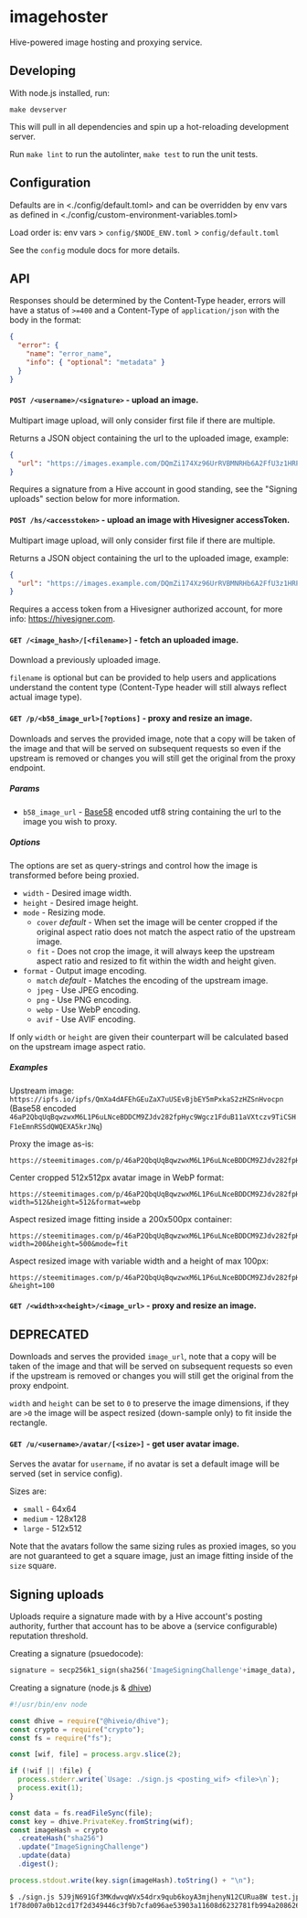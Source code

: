 # imagehoster

Hive-powered image hosting and proxying service.

## Developing

With node.js installed, run:

```
make devserver
```

This will pull in all dependencies and spin up a hot-reloading development server.

Run `make lint` to run the autolinter, `make test` to run the unit tests.

## Configuration

Defaults are in <./config/default.toml> and can be overridden by env vars as defined in <./config/custom-environment-variables.toml>

Load order is: env vars > `config/$NODE_ENV.toml` > `config/default.toml`

See the `config` module docs for more details.

## API

Responses should be determined by the Content-Type header, errors will have a status of `>=400` and a Content-Type of `application/json` with the body in the format:

```json
{
  "error": {
    "name": "error_name",
    "info": { "optional": "metadata" }
  }
}
```

#### `POST /<username>/<signature>` - upload an image.

Multipart image upload, will only consider first file if there are multiple.

Returns a JSON object containing the url to the uploaded image, example:

```json
{
  "url": "https://images.example.com/DQmZi174Xz96UrRVBMNRHb6A2FfU3z1HRPwPPQCgSMgdiUT/test.jpg"
}
```

Requires a signature from a Hive account in good standing, see the "Signing uploads" section below for more information.

#### `POST /hs/<accesstoken>` - upload an image with Hivesigner accessToken.

Multipart image upload, will only consider first file if there are multiple.

Returns a JSON object containing the url to the uploaded image, example:

```json
{
  "url": "https://images.example.com/DQmZi174Xz96UrRVBMNRHb6A2FfU3z1HRPwPPQCgSMgdiUT/test.jpg"
}
```

Requires a access token from a Hivesigner authorized account, for more info: https://hivesigner.com.

#### `GET /<image_hash>/[<filename>]` - fetch an uploaded image.

Download a previously uploaded image.

`filename` is optional but can be provided to help users and applications understand the content type (Content-Type header will still always reflect actual image type).

#### `GET /p/<b58_image_url>[?options]` - proxy and resize an image.

Downloads and serves the provided image, note that a copy will be taken of the image and that will be served on subsequent requests so even if the upstream is removed or changes you will still get the original from the proxy endpoint.

##### Params

- `b58_image_url` - [Base58](https://en.wikipedia.org/wiki/Base58) encoded utf8 string containing the url to the image you wish to proxy.

##### Options

The options are set as query-strings and control how the image is transformed before being proxied.

- `width` - Desired image width.
- `height` - Desired image height.
- `mode` - Resizing mode.
  - `cover` _default_ - When set the image will be center cropped if the original aspect ratio does not match the aspect ratio of the upstream image.
  - `fit` - Does not crop the image, it will always keep the upstream aspect ratio and resized to fit within the width and height given.
- `format` - Output image encoding.
  - `match` _default_ - Matches the encoding of the upstream image.
  - `jpeg` - Use JPEG encoding.
  - `png` - Use PNG encoding.
  - `webp` - Use WebP encoding.
  - `avif` - Use AVIF encoding.

If only `width` or `height` are given their counterpart will be calculated based on the upstream image aspect ratio.

##### Examples

Upstream image: `https://ipfs.io/ipfs/QmXa4dAFEhGEuZaX7uUSEvBjbEY5mPxkaS2zHZSnHvocpn` (Base58 encoded `46aP2QbqUqBqwzwxM6L1P6uLNceBDDCM9ZJdv282fpHyc9Wgcz1FduB11aVXtczv9TiCSHF1eEmnRSSdQWQEXA5krJNq`)

Proxy the image as-is:

```
https://steemitimages.com/p/46aP2QbqUqBqwzwxM6L1P6uLNceBDDCM9ZJdv282fpHyc9Wgcz1FduB11aVXtczv9TiCSHF1eEmnRSSdQWQEXA5krJNq
```

Center cropped 512x512px avatar image in WebP format:

```
https://steemitimages.com/p/46aP2QbqUqBqwzwxM6L1P6uLNceBDDCM9ZJdv282fpHyc9Wgcz1FduB11aVXtczv9TiCSHF1eEmnRSSdQWQEXA5krJNq?width=512&height=512&format=webp
```

Aspect resized image fitting inside a 200x500px container:

```
https://steemitimages.com/p/46aP2QbqUqBqwzwxM6L1P6uLNceBDDCM9ZJdv282fpHyc9Wgcz1FduB11aVXtczv9TiCSHF1eEmnRSSdQWQEXA5krJNq?width=200&height=500&mode=fit
```

Aspect resized image with variable width and a height of max 100px:

```
https://steemitimages.com/p/46aP2QbqUqBqwzwxM6L1P6uLNceBDDCM9ZJdv282fpHyc9Wgcz1FduB11aVXtczv9TiCSHF1eEmnRSSdQWQEXA5krJNq?&height=100
```

#### `GET /<width>x<height>/<image_url>` - proxy and resize an image.

## DEPRECATED

Downloads and serves the provided `image_url`, note that a copy will be taken of the image and that will be served on subsequent requests so even if the upstream is removed or changes you will still get the original from the proxy endpoint.

`width` and `height` can be set to `0` to preserve the image dimensions, if they are `>0` the image will be aspect resized (down-sample only) to fit inside the rectangle.

#### `GET /u/<username>/avatar/[<size>]` - get user avatar image.

Serves the avatar for `username`, if no avatar is set a default image will be served (set in service config).

Sizes are:

- `small` - 64x64
- `medium` - 128x128
- `large` - 512x512

Note that the avatars follow the same sizing rules as proxied images, so you are not guaranteed to get a square image, just an image fitting inside of the `size` square.

## Signing uploads

Uploads require a signature made with by a Hive account's posting authority, further that account has to be above a (service configurable) reputation threshold.

Creating a signature (psuedocode):

```python
signature = secp256k1_sign(sha256('ImageSigningChallenge'+image_data), account_private_posting_key)
```

Creating a signature (node.js & [dhive](https://github.com/openhive-network/dhive))

```js
#!/usr/bin/env node

const dhive = require("@hiveio/dhive");
const crypto = require("crypto");
const fs = require("fs");

const [wif, file] = process.argv.slice(2);

if (!wif || !file) {
  process.stderr.write(`Usage: ./sign.js <posting_wif> <file>\n`);
  process.exit(1);
}

const data = fs.readFileSync(file);
const key = dhive.PrivateKey.fromString(wif);
const imageHash = crypto
  .createHash("sha256")
  .update("ImageSigningChallenge")
  .update(data)
  .digest();

process.stdout.write(key.sign(imageHash).toString() + "\n");
```

```sh
$ ./sign.js 5J9jN691Gf3MKdwvqWVx54drx9qub6koyA3mjhenyN12CURua8W test.jpg
1f78d007a0b12cd17f2d349446c3f9b7cfa096ae53903a11608d6232781fb994a2086263f21e4da831d2a2b0b372f701b83042a629ba3d87791d05f393d5504db2
```
